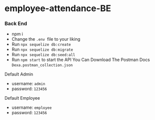 # employee-attendance-BE
### Back End
 - npm i
 - Change the `.env `file to your liking
 - Run ```npx sequelize db:create```
 - Run ```npx sequelize db:migrate```
 - Run ```npx sequelize db:seed:all```
 - Run ```npm start``` to start the API
 You Can Download The Postman Docs ``` Dexa.postman_collection.json ```

 Default Admin
 - username: ```admin```
 - password: ```123456```

 Default Employee
 - username: ```employee```
 - password: ```123456```